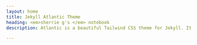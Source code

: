 ```yaml
---
layout: home
title: Jekyll Atlantic Theme
heading: <em>sherrie g's </em> notebook
description: Atlantic is a beautiful Tailwind CSS theme for Jekyll. It shows best practices for using Tailwind with Jekyll.

---
```

